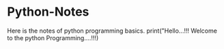# Python-Notes
Here is the notes of python programming basics.
print("Hello...!!! Welcome to the python Programming....!!!)
